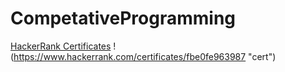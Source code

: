 # CompetativeProgramming

[HackerRank Certificates](https://www.hackerrank.com/certificates/fbe0fe963987)
!(https://www.hackerrank.com/certificates/fbe0fe963987 "cert")
